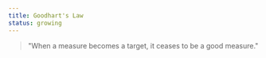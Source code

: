 ```yaml
---
title: Goodhart's Law
status: growing
---
```


> "When a measure becomes a target, it ceases to be a good measure."